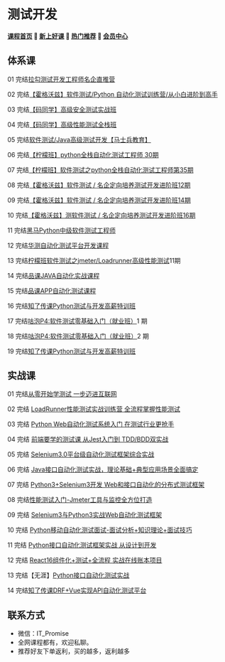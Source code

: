 # 测试开发

#### [**课程首页**](../../README.md) 💖 [**新上好课**](./xshk.md) 💖 [**热门推荐**](./rmtj.md) 💖 [**会员中心**](./vip.md)

## 体系课

01 完结[拉勾测试开发工程师名企直推营](https://kaiwu.lagou.com/test_engineer.html)

02 完结[【霍格沃兹】软件测试/Python 自动化测试训练营/从小白进阶到高手](https://ke.qq.com/course/513051)

03 完结[【码同学】高级安全测试实战班](http://mtongxue.com/ts/2)

04 完结[【码同学】高级性能测试全栈班](http://mtongxue.com/ts/10)

05 完结[软件测试/Java高级测试开发【马士兵教育】](https://ke.qq.com/course/2774974)

06 完结[【柠檬班】python全栈自动化测试工程师 30期](https://ke.qq.com/course/package/33616)

07 完结[【柠檬班】软件测试之python全栈自动化测试工程师第35期](https://ke.qq.com/course/325554)

08 完结[【霍格沃兹】软件测试 / 名企定向培养测试开发进阶班12期](https://ke.qq.com/course/254956#term_id=103076084)

09 完结[【霍格沃兹】软件测试 / 名企定向培养测试开发进阶班14期](https://ke.qq.com/course/254956#term_id=103076084)

10 完结[【霍格沃兹】测软件测试 / 名企定向培养测试开发进阶班16期](https://ke.qq.com/course/254956)

11 完结[黑马Python中级软件测试工程师](http://test.itheima.com/)

12 完结[华测自动化测试平台开发课程](https://ke.qq.com/course/3615821)

13 完结[柠檬班软件测试之jmeter/Loadrunner高级性能测试](https://ke.qq.com/course/3102324)11期

14 完结[品课JAVA自动化实战课程](https://ke.qq.com/course/248515)

15 完结[品课APP自动化测试课程](https://ke.qq.com/course/251852)

16 完结[知了传课Python测试与开发高薪特训班](https://study.163.com/course/introduction.htm?courseId=1209351817)

17 完结[咕泡P4:软件测试零基础入门（就业班）](https://ke.gupaoedu.cn/course/vip/1008)1 期

18 完结[咕泡P4:软件测试零基础入门（就业班）](https://ke.gupaoedu.cn/course/vip/1008)2 期

19 完结[知了传课Python测试与开发高薪特训班](https://study.163.com/course/introduction.htm?courseId=1209351817)

## 实战课

01 完结[从零开始学测试 一步迈进互联网](https://coding.imooc.com/class/411.html)

02 完结 [LoadRunner性能测试实战训练营 全流程掌握性能测试](https://coding.imooc.com/class/305.html)

03 完结 [Python Web自动化测试系统入门 在测试行业更抢手](https://coding.imooc.com/class/299.html)

04 完结 [前端要学的测试课 从Jest入门到 TDD/BDD双实战](https://coding.imooc.com/class/372.html)

05 完结 [Selenium3.0平台级自动化测试框架综合实战](https://coding.imooc.com/class/238.html)

06 完结 [Java接口自动化测试实战，理论基础+典型应用场景全面搞定](https://coding.imooc.com/class/204.html)

07 完结 [Python3+Selenium3开发 Web和接口自动化的分布式测试框架](https://coding.imooc.com/class/488.html)

08 完结[性能测试入门-Jmeter工具与监控全方位打造](https://coding.imooc.com/class/142.html)

09 完结 [Selenium3与Python3实战Web自动化测试框架](https://coding.imooc.com/class/269.html)

10 完结 [Python移动自动化测试面试-面试分析+知识理论+面试技巧](https://coding.imooc.com/class/182.html)

11 完结 [Python接口自动化测试框架实战 从设计到开发](https://coding.imooc.com/class/374.html)

12 完结 [React16组件化+测试+全流程 实战在线账本项目](https://coding.imooc.com/class/302.html)

13 完结【无涯】[Python接口自动化测试实战](https://study.163.com/course/introduction/1006358022.htm)

14 完结[知了传课DRF+Vue实现API自动化测试平台](https://study.163.com/course/introduction.htm?courseId=1210028051)



## 联系方式

-  微信：IT_Promise
-  全网课程都有，欢迎私聊。
-  推荐好友下单返利，买的越多，返利越多